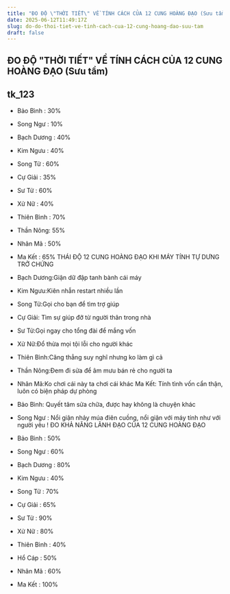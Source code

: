 ```yaml
---
title: "ĐO ĐỘ \"THỜI TIẾT\" VỀ TÍNH CÁCH CỦA 12 CUNG HOÀNG ĐẠO (Sưu tầm)"
date: 2025-06-12T11:49:17Z
slug: do-do-thoi-tiet-ve-tinh-cach-cua-12-cung-hoang-dao-suu-tam
draft: false
---
```


## ĐO ĐỘ "THỜI TIẾT" VỀ TÍNH CÁCH CỦA 12 CUNG HOÀNG ĐẠO (Sưu tầm)

## tk_123

- Bảo Bình : 30%

- Song Ngư : 10%

- Bạch Dương : 40%

- Kim Ngưu : 40%

- Song Tử : 60%

- Cự Giải : 35%

- Sư Tử : 60%

- Xử Nữ : 40%

- Thiên Bình : 70%

- Thần Nông: 55%

- Nhân Mã : 50%

- Ma Kết : 65%
THÁI ĐỘ 12 CUNG HOÀNG ĐẠO KHI MÁY TÍNH TỰ DƯNG TRỞ CHỨNG 
- Bạch Dương:Giận dữ đập tanh bành cái máy 
- Kim Ngưu:Kiên nhẫn restart nhiều lần
- Song Tử:Gọi cho bạn để tìm trợ giúp
- Cự Giải: Tìm sự giúp đỡ từ người thân trong nhà
- Sư Tử:Gọi ngay cho tổng đài để mắng vốn 
- Xử Nữ:Đổ thừa mọi tội lỗi cho người khác
- Thiên Bình:Căng thẳng suy nghĩ nhưng ko làm gì cả
- Thần Nông:Đem đi sửa để âm mưu bán rẻ cho người ta
- Nhân Mã:Ko chơi cái này ta chơi cái khác
 Ma Kết: Tính tình vốn cẩn thận, luôn có biện pháp dự phòng
- Bảo Bình: Quyết tâm sửa chữa, được hay không là chuyện khác 
- Song Ngư : Nổi giận nhảy múa điên cuồng, nổi giận với máy tính như với người yêu !
ĐO KHẢ NĂNG LÃNH ĐẠO CỦA 12 CUNG HOÀNG ĐẠO 

- Bảo Bình : 50%
- Song Ngư : 60%
- Bạch Dương : 80%
- Kim Ngưu : 40%
- Song Tử : 70%
- Cự Giải : 65%
- Sư Tử : 90%
- Xử Nữ : 80%
- Thiên Bình : 40%
- Hổ Cáp : 50%
- Nhân Mã : 60%
- Ma Kết : 100%